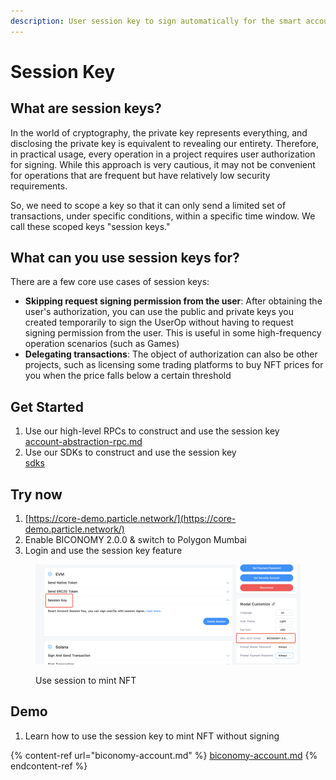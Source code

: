 ```yaml
---
description: User session key to sign automatically for the smart account
---
```


# Session Key

## What are session keys?[​](https://docs.zerodev.app/use-wallets/use-session-keys#what-are-session-keys) <a href="#what-are-session-keys" id="what-are-session-keys"></a>

In the world of cryptography, the private key represents everything, and disclosing the private key is equivalent to revealing our entirety. Therefore, in practical usage, every operation in a project requires user authorization for signing. While this approach is very cautious, it may not be convenient for operations that are frequent but have relatively low security requirements.

So, we need to  scope a key so that it can only send a limited set of transactions, under specific conditions, within a specific time window. We call these scoped keys "session keys."

## What can you use session keys for?[​](https://docs.zerodev.app/use-wallets/use-session-keys#what-can-you-use-session-keys-for) <a href="#what-can-you-use-session-keys-for" id="what-can-you-use-session-keys-for"></a>

There are a few core use cases of session keys:

* **Skipping request signing permission from the user**: After obtaining the user's authorization, you can use the public and private keys you created temporarily to sign the UserOp without having to request signing permission from the user. This is useful in some high-frequency operation scenarios (such as Games)
* **Delegating transactions**: The object of authorization can also be other projects, such as licensing some trading platforms to buy NFT prices for you when the price falls below a certain threshold

## Get Started

1. Use our high-level RPCs to construct and use the session key\
   [account-abstraction-rpc.md](../../rpc/account-abstraction-rpc.md "mention")
2. Use our SDKs to construct and use the session key\
   [sdks](../../sdks/ "mention")

## Try now

1. [https://core-demo.particle.network/](https://core-demo.particle.network/)
2. Enable BICONOMY 2.0.0 & switch to Polygon Mumbai
3. Login and use the session key feature

<figure><img src="../../../../.gitbook/assets/image (1).png" alt=""><figcaption><p>Use session to mint NFT</p></figcaption></figure>

## Demo

1. Learn how to use the session key to mint NFT without signing

{% content-ref url="biconomy-account.md" %}
[biconomy-account.md](biconomy-account.md)
{% endcontent-ref %}

